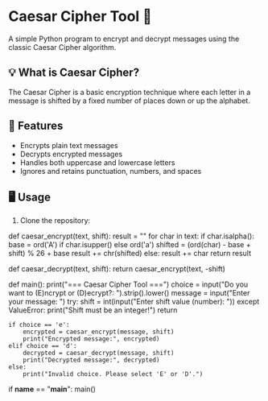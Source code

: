 # Caesar Cipher Tool 🔐

A simple Python program to encrypt and decrypt messages using the classic Caesar Cipher algorithm.

## 💡 What is Caesar Cipher?

The Caesar Cipher is a basic encryption technique where each letter in a message is shifted by a fixed number of places down or up the alphabet.

## 📌 Features

- Encrypts plain text messages
- Decrypts encrypted messages
- Handles both uppercase and lowercase letters
- Ignores and retains punctuation, numbers, and spaces

## 🖥️ Usage

1. Clone the repository:





def caesar_encrypt(text, shift):
    result = ""
    for char in text:
        if char.isalpha():
            base = ord('A') if char.isupper() else ord('a')
            shifted = (ord(char) - base + shift) % 26 + base
            result += chr(shifted)
        else:
            result += char
    return result

def caesar_decrypt(text, shift):
    return caesar_encrypt(text, -shift)

def main():
    print("=== Caesar Cipher Tool ===")
    choice = input("Do you want to (E)ncrypt or (D)ecrypt?: ").strip().lower()
    message = input("Enter your message: ")
    try:
        shift = int(input("Enter shift value (number): "))
    except ValueError:
        print("Shift must be an integer!")
        return

    if choice == 'e':
        encrypted = caesar_encrypt(message, shift)
        print("Encrypted message:", encrypted)
    elif choice == 'd':
        decrypted = caesar_decrypt(message, shift)
        print("Decrypted message:", decrypted)
    else:
        print("Invalid choice. Please select 'E' or 'D'.")

if __name__ == "__main__":
    main()
